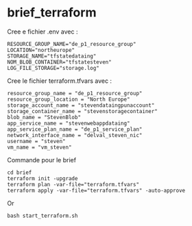 # brief_terraform

Cree e fichier .env avec :
```
RESOURCE_GROUP_NAME="de_p1_resource_group"
LOCATION="northeurope"
STORAGE_NAME="tfstatedataing"
NOM_BLOB_CONTAINER="tfstatesteven"
LOG_FILE_STORAGE="storage.log"
```

Cree le fichier terraform.tfvars avec :
 ```
resource_group_name = "de_p1_resource_group"
resource_group_location = "North Europe"
storage_account_name = "stevendataingpunaccount"
storage_container_name = "stevenstoragecontainer"
blob_name = "StevenBlob"
app_service_name = "stevenwebappdataing"
app_service_plan_name = "de_p1_service_plan"
network_interface_name = "delval_steven_nic"
username = "steven"
vm_name = "vm_steven"
```
Commande pour le brief 

```
cd brief
terraform init -upgrade
terraform plan -var-file="terraform.tfvars" 
terraform apply -var-file="terraform.tfvars" -auto-approve

```
Or
```
bash start_terraform.sh 
```